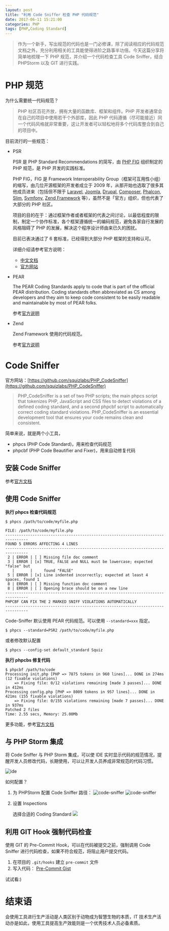 ```yaml
---
layout: post
title: "利用 Code Sniffer 检查 PHP 代码规范"
date: 2017-06-11 15:21:00
categories: PHP
tags: [PHP,Coding Standard]
---
```


> 作为一个新手，写出规范的代码也是一门必修课，除了阅读相应的代码规范文档之外，充分利用相关的工具能使得进阶之路事半功倍。今天这篇分享将简单地梳理一下 PHP 规范，并介绍一个代码检查工具 Code Sniffer，结合 PHPStorm 以及 GIT 进行实践。

<!-- more -->

# PHP 规范

为什么需要统一代码规范？

> PHP 社区百花齐放，拥有大量的函数库、框架和组件。PHP 开发者通常会在自己的项目中使用若干个外部库，因此 PHP 代码遵循（尽可能接近）同一个代码风格就非常重要，这让开发者可以轻松地将多个代码库整合到自己的项目中。

目前流行的一些规范：

* PSR
	
	PSR 是 PHP Standard Recommendations 的简写，由 [PHP FIG](https://github.com/php-fig) 组织制定的 PHP 规范，是 PHP 开发的实践标准。
	
	PHP FIG，FIG 是 Framework Interoperability Group（框架可互用性小组）的缩写，由几位开源框架的开发者成立于 2009 年，从那开始也选取了很多其他成员进来（包括但不限于 [Laravel](http://laravel.com/), [Joomla](https://www.joomla.org/), [Drupal](https://www.drupal.org/), [Composer](https://getcomposer.org/), [Phalcon](https://phalconphp.com/en/), [Slim](http://www.slimframework.com/), [Symfony](http://symfony.com/), [Zend Framework](http://framework.zend.com/) 等），虽然不是「官方」组织，但也代表了大部分的 PHP 社区。

	项目的目的在于：通过框架作者或者框架的代表之间讨论，以最低程度的限制，制定一个协作标准，各个框架遵循统一的编码规范，避免各家自行发展的风格阻碍了 PHP 的发展，解决这个程序设计师由来已久的困扰。

	目前已表决通过了 6 套标准，已经得到大部分 PHP 框架的支持和认可。
	
	详细介绍请参考官方说明：
	
	* [中文文档](https://psr.phphub.org/)
	* [官方网站](http://www.php-fig.org/psr/)

* PEAR

	The PEAR Coding Standards apply to code that is part of the official PEAR distribution. Coding standards often abbreviated as CS among developers and they aim to keep code consistent to be easily readable and maintainable by most of PEAR folks.
	
	参考[官方说明](http://pear.php.net/manual/en/standards.php)
	
* Zend
	
	Zend Framework 使用的代码规范。
	
	参考[官方说明](https://framework.zend.com/manual/1.11/en/coding-standard.html)

# Code Sniffer

官方网站：[https://github.com/squizlabs/PHP_CodeSniffer](https://github.com/squizlabs/PHP_CodeSniffer)

> PHP_CodeSniffer is a set of two PHP scripts; the main phpcs script that tokenizes PHP, JavaScript and CSS files to detect violations of a defined coding standard, and a second phpcbf script to automatically correct coding standard violations. PHP_CodeSniffer is an essential development tool that ensures your code remains clean and consistent.

简单来说，就是两个小工具，

* phpcs (PHP Code Standard)，用来检查代码规范
* phpcbf (PHP Code Beautifier and Fixer)，用来自动修复代码

## 安装 Code Sniffer

参考[官方文档](https://github.com/squizlabs/PHP_CodeSniffer)

## 使用 Code Sniffer

**执行 phpcs 检查代码规范**

```shell
$ phpcs /path/to/code/myfile.php

FILE: /path/to/code/myfile.php
--------------------------------------------------------------------------------
FOUND 5 ERRORS AFFECTING 4 LINES
--------------------------------------------------------------------------------
 2 | ERROR | [ ] Missing file doc comment
 3 | ERROR | [x] TRUE, FALSE and NULL must be lowercase; expected "false" but
   |       |     found "FALSE"
 5 | ERROR | [x] Line indented incorrectly; expected at least 4 spaces, found 1
 8 | ERROR | [ ] Missing function doc comment
 8 | ERROR | [ ] Opening brace should be on a new line
--------------------------------------------------------------------------------
PHPCBF CAN FIX THE 2 MARKED SNIFF VIOLATIONS AUTOMATICALLY
--------------------------------------------------------------------------------
```

Code-Sniffer 默认使用 PEAR 代码规范。可以使用 ```--standard=xxx``` 指定。

```shell
$ phpcs --standard=PSR2 /path/to/code/myfile.php
```

或者修改默认配置

```shell
$ phpcs --config-set default_standard Squiz
```

**执行 phpcbs 修复代码**

```shell
$ phpcbf /path/to/code
Processing init.php [PHP => 7875 tokens in 960 lines]... DONE in 274ms (12 fixable violations)
    => Fixing file: 0/12 violations remaining [made 3 passes]... DONE in 412ms
Processing config.php [PHP => 8009 tokens in 957 lines]... DONE in 421ms (155 fixable violations)
    => Fixing file: 0/155 violations remaining [made 7 passes]... DONE in 937ms
Patched 2 files
Time: 2.55 secs, Memory: 25.00Mb
```

更多功能，参考[官方文档](https://github.com/squizlabs/PHP_CodeSniffer/wiki)

## 与 PHP Storm 集成

将 Code Sniffer 与 PHP Storm 集成，可以使 IDE 实时显示代码的规范情况，提醒开发人员修改代码，长期使用，可以让开发人员养成非常规范的代码习惯。

![ide](http://imgur.com/bl4kgYl.png)

如何配置？

1. 为 PHPStorm 配置 Code Sniffer 路径：
	![code-sniffer](http://imgur.com/X4rIc0e.png)
	![code-sniffer](http://imgur.com/TdqQVfz.png)
2. 设置 Inspections

	选择合适的 Coding Standard
	![](http://imgur.com/hLmHbZo.png)
	
## 利用 GIT Hook 强制代码检查

使用 GIT 的 Pre-Commit Hook，可以在代码被提交之前，强制调用 Code Sniffer 进行代码检查，如果不符合规范，将阻止用户提交代码。

1. 在项目的 ```.git/hooks``` 建立 ```pre-commit``` 文件
2. 写入代码：
	[Pre-Commit Gist](https://gist.githubusercontent.com/yangzhyo/6dad52e862c5efa368c992efc52e1fb9/raw/dec18f55ddfdf6eeb6d659a19398ec2d106fface/pre-commit.php)
	
试试看:)

# 结束语

会使用工具进行生产活动是人类区别于动物成为智慧生物的本质，IT 技术生产活动亦是如此，使用工具提高生产效能则是一个优秀技术人员必备素质。
